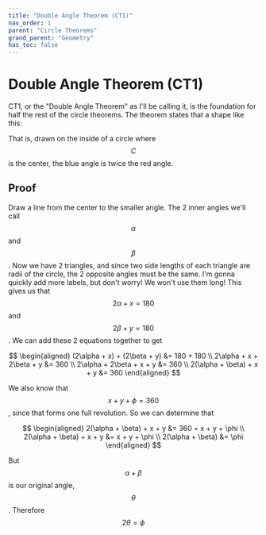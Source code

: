 ```yaml
---
title: "Double Angle Theorem (CT1)"
nav_order: 1
parent: "Circle Theorems"
grand_parent: "Geometry"
has_toc: false
---
```


# Double Angle Theorem (CT1)

CT1, or the "Double Angle Theorem" as I'll be calling it, is the foundation for half the rest of the circle theorems. The theorem states that a shape like this:

That is, drawn on the inside of a circle where $$C$$ is the center, the blue angle is twice the red angle.

## Proof

Draw a line from the center to the smaller angle.
The 2 inner angles we'll call $$\alpha$$ and $$\beta$$.
Now we have 2 triangles, and since two side lengths of each triangle are radii of the circle, the 2 opposite angles must be the same.
I'm gonna quickly add more labels, but don't worry! We won't use them long!
This gives us that $$2\alpha + x = 180$$ and $$2\beta + y = 180$$. We can add these 2 equations together to get

$$
\begin{aligned}
(2\alpha + x) + (2\beta + y) &= 180 + 180 \\
2\alpha + x + 2\beta + y &= 360 \\
2\alpha + 2\beta + x + y &= 360 \\
2(\alpha + \beta) + x + y &= 360
\end{aligned}
$$

We also know that $$x + y + \phi = 360$$, since that forms one full revolution. So we can determine that

$$
\begin{aligned}
2(\alpha + \beta) + x + y &= 360 = x + y + \phi \\
2(\alpha + \beta) + x + y &= x + y + \phi \\
2(\alpha + \beta) &= \phi
\end{aligned}
$$

But $$\alpha + \beta$$ is our original angle, $$\theta$$.
Therefore $$2\theta = \phi$$
